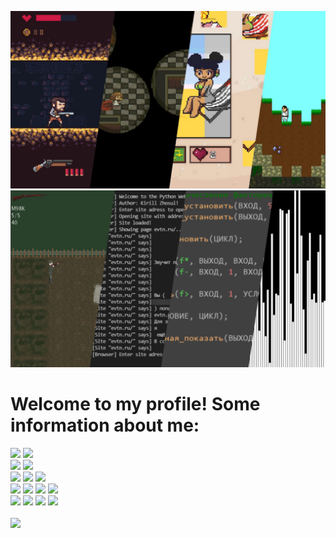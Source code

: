 
![Banner](banner.jpg)
![Banner](banner2.png)

# Welcome to my profile! Some information about me:

<div>
  <img src="https://img.shields.io/badge/Name:-inactive">
  <img src="https://img.shields.io/badge/Kirill-blue"> 
</div>
<div>
  <img src="https://img.shields.io/badge/Working as:-inactive">
  <img src="https://img.shields.io/badge/Game Developer-blue"> 
</div>
<div>
  <img src="https://img.shields.io/badge/Stack:-inactive">
  <img src="https://img.shields.io/badge/Python-1%20Year-orange?logo=python"> <img src="https://img.shields.io/badge/GML-5%20Years-green?">
</div>
<div>
  <img src="https://img.shields.io/badge/Intersted%20in:-inactive">
  <img src="https://img.shields.io/badge/System%20Administrating-red?logo=linux"> 
  <img src="https://img.shields.io/badge/Programming-red?logo=python"> 
  <img src="https://img.shields.io/badge/Gamedev-red?logo=gamejolt">
</div>
<div>
  <img src="https://img.shields.io/badge/Contacts:-inactive">
  <a href=https://vk.com/kirillzhosul><img src="https://img.shields.io/badge/VKontakte-blue?logo=vk"></a>
  <a href=https://t.me/kirillzhosull><img src="https://img.shields.io/badge/Telegram-blue?logo=telegram"></a>
  <a href=mailto:kodengprivate@gmail.com><img src="https://img.shields.io/badge/Mail-blue?logo=gmail"></a>
</div>

<br>
<img src="https://img.shields.io/badge/Making%20something%20useless%20is%20better%20than%20doing%20nothing%20at%20all!-inactive">

